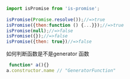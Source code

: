 ```JavaScript
import isPromise from 'is-promise';
 
isPromise(Promise.resolve());//=>true
isPromise({then:function () {...}});//=>true
isPromise(null);//=>false
isPromise({});//=>false
isPromise({then: true})//=>false
```


 如何判断函数是不是generator 函数


```JavaScript
 function* a(){}
a.constructor.name // "GeneratorFunction"
```
